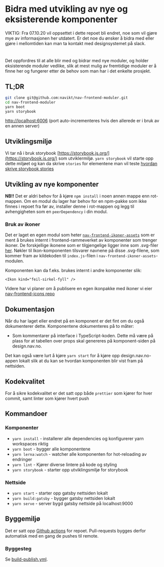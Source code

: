 # Bidra med utvikling av nye og eksisterende komponenter

VIKTIG: Fra 07.10.20 vil oppsettet i dette repoet bli endret, noe som vil gjøre mye av informasjonen her utdatert. Er det noe du ønsker å bidra med eller gjøre i mellomtiden kan man ta kontakt med designsystemet på slack.

#

Det oppfordres til at alle blir med og bidrar med nye moduler, og holder eksisterende moduler vedlike,
slik at mest mulig av fremtidige moduler er å finne her og fungerer etter de behov som man har i det enkelte prosjekt.

## TL;DR

```bash
git clone git@github.com:navikt/nav-frontend-moduler.git
cd nav-frontend-moduler
yarn boot
yarn storybook
```

[http://localhost:6006](http://localhost:6006) (port auto-incrementeres hvis den allerede er i bruk av en annen server)

## Utviklingsmiljø
Vi tar nå i bruk storybook [https://storybook.js.org/](https://storybook.js.org/) som utviklermiljø.
`yarn storybook` vil starte opp dette miljøet og kan da skrive `stories` for elementene man vil teste [hvordan skrive storybook stories](https://storybook.js.org/docs/react/writing-stories/introduction)

## Utvikling av nye komponenter


**NB!!** Det er aldri behov for å kjøre `npm install` i noen annen mappe enn rot-mappen.
Om en modul du lager har behov for en npm-pakke som ikke finnes i repoet fra før av,
installer denne i rot-mappen og legg til avhengigheten som en `peerDependency` i din modul.

### Bruk av ikoner

Det er laget en egen modul som heter [`nav-frontend-ikoner-assets`](https://github.com/navikt/nav-frontend-moduler/tree/master/packages/nav-frontend-ikoner-assets) som
er ment å brukes internt i frontend-rammeverket av komponenter som trenger ikoner. De forskjellige ikonene som
er tilgjengelige ligger inne som .svg-filer [her](https://github.com/navikt/nav-frontend-moduler/tree/master/packages/nav-frontend-ikoner-assets/assets). Nøkler
til Ikon-komponenten tilsvarer navnene på disse .svg-filene, som kommer fram av kildekoden til `index.js`-filen i `nav-frontend-ikoner-assets`-modulen.

Komponenten kan da f.eks. brukes internt i andre komponenter slik:

```
<Ikon kind="feil-sirkel-fyll" />
```

Videre har vi planer om å publisere en egen ikonpakke med ikoner vi eier [nav-frontend-icons repo](https://github.com/navikt/nav-frontend-icons)

## Dokumentasjon

Når du har laget eller endret på en komponent er det fint om du også dokumenterer dette. Komponentene dokumenteres på to måter:

- Som kommentarer på interface i TypeScript-koden. Dette må være på plass for at tabellen over props skal genereres på komponent-siden på design.nav.no.

Det kan også være lurt å kjøre `yarn start` for å kjøre opp design.nav.no-appen lokalt slik at du kan se hvordan komponenten blir vist fram på nettsiden.

## Kodekvalitet

For å sikre kodekvalitet er det satt opp både `prettier` som kjører for hver commit, samt linter som kjører hvert push

## Kommandoer


### Komponenter

- `yarn install` - installerer alle dependencies og konfigurerer yarn workspaces riktig
- `yarn boot` - bygger alle komponentene 
- `yarn lerna:watch` - watcher alle komponenten for hot-reloading av endringer
- `yarn lint` - Kjører diverse lintere på kode og styling
- `yarn storybook` - starter opp utviklingsmiljø for storybook



### Nettside
- `yarn start` - starter opp gatsby nettsiden lokalt
- `yarn build:gatsby` - bygger gatsby nettsiden lokalt
- `yarn serve` - server bygd gatsby nettside på localhost:9000



## Byggemiljø

Det er satt opp [Github actions](https://github.com/navikt/nav-frontend-moduler/actions) for repoet.
Pull-requests bygges derfor automatisk med en gang de pushes til remote.

### Byggesteg

Se [build-publish.yml](https://github.com/navikt/nav-frontend-moduler/blob/master/.github/workflows/build-publish.yml).
